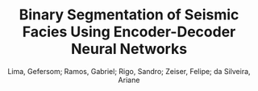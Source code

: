 ---
paperId: 47
author: Lima, Gefersom; Ramos, Gabriel; Rigo, Sandro; Zeiser, Felipe; da Silveira, Ariane 
title: Binary Segmentation of Seismic Facies Using Encoder-Decoder Neural Networks
pdf: lima_long_presentation_47.pdf
poster: lima_long_presentation_47.png
alt: --
type: Oral
topic: Deep Learning
link: https://research.latinxinai.org/papers/neurips/2020/pdf/lima_long_presentation_47.pdf
conference: neurips
year: 2020
tags: neurips-2020
---